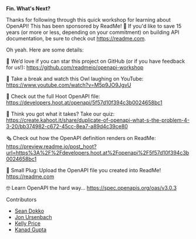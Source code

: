 **Fin. What's Next?**

Thanks for following through this quick workshop for learning about OpenAPI! This has been sponsored by ReadMe! 🦉 If you'd like to save 15 years (or more or less, depending on your commitment) on building API documentation, be sure to check out https://readme.com.

Oh yeah. Here are some details:

💫 We’d love if you can star this project on GitHub (or if you have feedback for us!): https://github.com/readmeio/openapi-workshop

🦉 Take a break and watch this Owl laughing on YouTube: https://www.youtube.com/watch?v=M5p9JO9JgvU

📄 Check out the full Hoot OpenAPI file: https://developers.hoot.at/openapi/5f57d10f394c3b0024658bc1

🧪 Think you got what it takes? Take our quiz: https://create.kahoot.it/share/duplicate-of-openapi-what-s-the-problem-4-3-20/bb374982-c672-45cc-8ea7-a89d4c39ce80

🗞 Check out how the OpenAPI definition renders on ReadMe: https://preview.readme.io/post_hoot?url=https%3A%2F%2Fdevelopers.hoot.at%2Fopenapi%2F5f57d10f394c3b0024658bc1

🔌 Small Plug: Upload the OpenAPI file you created into ReadMe! https://readme.com

🤓 Learn OpenAPI the hard way... https://spec.openapis.org/oas/v3.0.3

Contributors

- [Sean Dokko](https://github.com/dok)
- [Jon Ursenbach](https://github.com/erunion)
- [Kelly Price](https://github.com/kellyjosephprice)
- [Kanad Gupta](https://github.com/kanadgupta)
